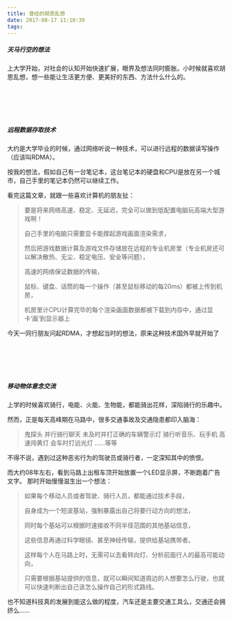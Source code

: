 ```yaml
---
title: 曾经的胡思乱想
date: 2017-08-17 11:10:39
tags:
---
```



##### 天马行空的想法

上大学开始，对社会的认知开始快速扩展，眼界及想法同时膨胀。小时候就喜欢胡思乱想，想一些能让生活更方便、更美好的东西、方法什么什么的。

<br><br><br><br>
##### 远程数据存取技术

大约是大学毕业的时候，通过网络听说一种技术，可以进行远程的数据读写操作（应该叫RDMA）。

按我的想法，假如自己有一台笔记本，这台笔记本的硬盘和CPU是放在另一个城市，自己手里的笔记本仍然可以继续工作。

看完这篇文章，就跟一些喜欢计算机的朋友扯：
> 要是将来网络高速、稳定、无延迟，完全可以做到低配置电脑玩高端大型游戏啊！
> 
> 自己手里的电脑只需要显卡能撑起游戏画面渲染需求，
> 
> 然后把游戏数据计算及游戏文件存储放在远程的专业机房里（专业机房还可以解决散热、无尘、稳定电压、安全等问题），
> 
> 高速的网络保证数据的传输，
> 
> 鼠标、键盘、话筒的每一个操作（甚至鼠标移动的每20ms）都被上传到机房，
> 
> 机房里计CPU计算完毕的每个渲染画面数据都被下载到内存中，通过显卡‘画’到显示器上

今天一同行朋友问起RDMA，才想起当时的想法，原来这种技术国外早就开始了

<br><br><br><br>
##### 移动物体意念交流

上学的时候喜欢骑行，电能、火能、生物能，都能骑出花样，深陷骑行的乐趣中。

然而，正是每天高峰期在马路中，很多交通事故及交通隐患都印入脑海：
> 鬼探头
> 并行骑行聊天
> 未及时并打正确的车辆警示灯
> 骑行听音乐、玩手机
> 高速闯黄灯
> 会车时打远光灯
> ……等等

不得不说，遇到过这种恶劣行为的驾驶员或骑行者，一定深知其中的愤恨。

而大约08年左右，看到马路上出租车顶开始放置一个LED显示屏，不断跑着广告文字。
那时开始慢慢滋生出一个想法：

> 如果每个移动人员或者驾驶、骑行人员，都能通过技术手段，
> 
> 自身成为一个短波基站，强制暴露出自己将要行动方向的想法，
> 
> 同时每个基站可以根据时速接收不同半径范围的其他基站信息，
> 
> 这些信息再通过科学眼镜、甚至神经传输，提供给基站携带者。
> 
> 这样每个人在马路上时，无需可以去看转向灯、分析前面行人的最高可能动向，
> 
> 只需要根据基站提供的信息，就可以瞬间知道周边的人想要怎么行驶，也就可以快速判断出自己该怎么操作自己的形式路线。

也不知道科技真的发展到能这么做的程度，汽车还是主要交通工具么，交通还会拥挤么……




